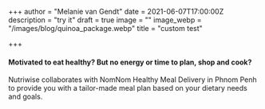 +++
author = "Melanie van Gendt"
date = 2021-06-07T17:00:00Z
description = "try it"
draft = true
image = ""
image_webp = "/images/blog/quinoa_package.webp"
title = "custom test"

+++
#### Motivated to eat healthy? But no energy or time to plan, shop and cook?

Nutriwise collaborates with NomNom Healthy Meal Delivery in Phnom Penh to provide you with a tailor-made meal plan based on your dietary needs and goals.